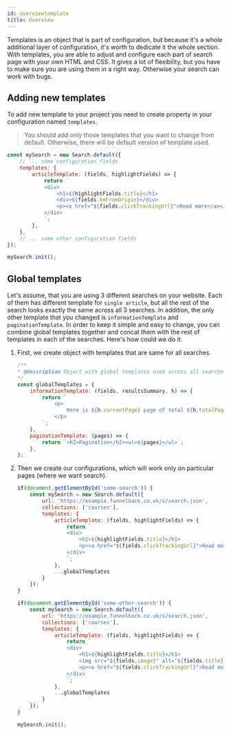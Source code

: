 ```yaml
---
id: overviewtemplate
title: Overview
---
```


Templates is an object that is part of configuration, but because it's a whole additional layer of configuration, it's worth to dedicate it the whole section. With templates, you are able to adjust and configure each part of search page with your own HTML and CSS. It gives a lot of flexibility, but you have to make sure you are using them in a right way. Otherwise your search can work with bugs.

## Adding new templates

To add new template to your project you need to create property in your configuration named `templates`.

> You should add only those templates that you want to change from default. Otherwise, there will be default version of template used.

```js
const mySearch = new Search.default({
    // ... some configuration fields
    templates: {
        articleTemplate: (fields, highlightFields) => {
            return `
            <div>
                <h1>${highlightFields.title}</h1>
                <div>${fields.kmFromOrigin}</div>
                <p><a href="${fields.clickTrackingUrl}">Read more</a></p>
            </div>
            `;
        },
    },
    // ... some other configuration fields
});

mySearch.init();
```

## Global templates

Let's assume, that you are using 3 different searches on your website. Each of them has different template for `single article`, but all the rest of the search looks exactly the same across all 3 searches. In addition, the only other template that you changed is `informationTemplate` and `paginationTemplate`. In order to keep it simple and easy to change, you can combine global templates together and concat them with the rest of templates in each of the searches. Here's how could we do it:

1. First, we create object with templates that are same for all searches.

    ```js
    /**
    * @description Object with global templates used across all searches
    */
    const globalTemplates = {
        informationTemplate: (fields, resultsSummary, h) => {
            return `
                <p>
                    Here is ${h.currentPage} page of total ${h.totalPages} pages your query: <em>${fields.question.query}</em>.
                </p>
            `;
        },
        paginationTemplate: (pages) => {
            return `<h2>Pagination</h2><ul>${pages}</ul>`;
        },
    };
    ```
2. Then we create our configurations, which will work only on particular pages (where we want search).

    ```js
    if(document.getElementById('some-search')) {
        const mySearch = new Search.default({
            url: 'https://example.funnelback.co.uk/s/search.json',
            collections: ['courses'],
            templates: {
                articleTemplate: (fields, highlightFields) => {
                    return `
                    <div>
                        <h1>${highlightFields.title}</h1>
                        <p><a href="${fields.clickTrackingUrl}">Read more</a></p>
                    </div>
                    `;
                },
                ...globalTemplates
            }
        });
    }

    if(document.getElementById('some-other-search')) {
        const mySearch = new Search.default({
            url: 'https://example.funnelback.co.uk/s/search.json',
            collections: ['courses'],
            templates: {
                articleTemplate: (fields, highlightFields) => {
                    return `
                    <div>
                        <h1>${highlightFields.title}</h1>
                        <img src="${fields.image}" alt="${fields.title}" />
                        <p><a href="${fields.clickTrackingUrl}">Read more</a></p>
                    </div>
                    `;
                },
                ...globalTemplates
            }
        });
    }

    mySearch.init();
    ```